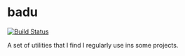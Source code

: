 # badu

[![Build Status](https://travis-ci.org/gumm/badu.svg?branch=master)](https://travis-ci.org/gumm/badu)

A set of utilities that I find I regularly use ins some projects.
